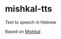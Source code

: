 # mishkal-tts

Text to speech in Hebrew

Based on [Mishkal](https://github.com/thewh1teagle/mishkal)
